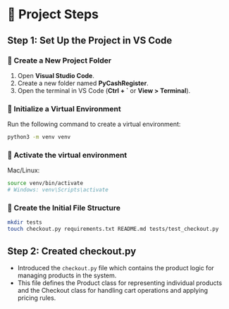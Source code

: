 # 🚀 Project Steps

## Step 1: Set Up the Project in VS Code  

### 📌 Create a New Project Folder  
1. Open **Visual Studio Code**.  
2. Create a new folder named **PyCashRegister**.  
3. Open the terminal in VS Code (**Ctrl + `** or **View > Terminal**).  

### 📌 Initialize a Virtual Environment   
Run the following command to create a virtual environment:  
```sh
python3 -m venv venv
```
### 📌 Activate the virtual environment
Mac/Linux:
```sh
source venv/bin/activate 
# Windows: venv\Scripts\activate
```

### 📌 Create the Initial File Structure 
```sh
mkdir tests
touch checkout.py requirements.txt README.md tests/test_checkout.py
```
## Step 2: Created checkout.py
- Introduced the `checkout.py` file which contains the product logic for managing products in the system.
- This file defines the Product class for representing individual products and the Checkout class for handling cart operations and applying pricing rules.